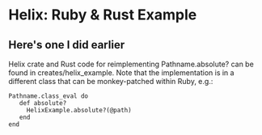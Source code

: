 # Helix: Ruby & Rust Example

## Here's one I did earlier

Helix crate and Rust code for reimplementing Pathname.absolute? can be found in creates/helix_example. Note that the implementation is in a different class that can be monkey-patched within Ruby, e.g.:

    Pathname.class_eval do
       def absolute?
         HelixExample.absolute?(@path)
       end
    end
